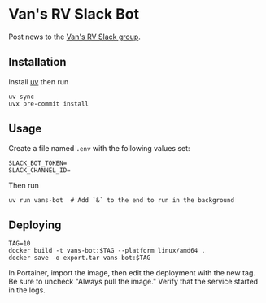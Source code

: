 # Van's RV Slack Bot

Post news to the [Van's RV Slack group](https://join.slack.com/t/vansrv/shared_invite/zt-21llev8ir-fVi6lalTzDn_WAG6chVviQ).

## Installation

Install [uv](https://docs.astral.sh/uv/getting-started/installation/) then run
```shell
uv sync
uvx pre-commit install
```

## Usage

Create a file named `.env` with the following values set:

```shell
SLACK_BOT_TOKEN=
SLACK_CHANNEL_ID=
```

Then run
```shell
uv run vans-bot  # Add `&` to the end to run in the background
```

## Deploying

```shell
TAG=10
docker build -t vans-bot:$TAG --platform linux/amd64 .
docker save -o export.tar vans-bot:$TAG
```

In Portainer, import the image, then edit the deployment with the new tag.
Be sure to uncheck "Always pull the image."
Verify that the service started in the logs.
